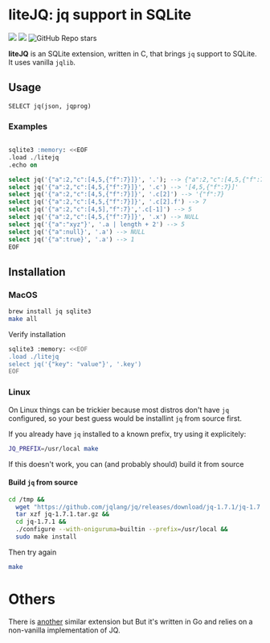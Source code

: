 # liteJQ: jq support in SQLite</strong>

<a href="https://github.com/Florents-Tselai/litejq/actions/workflows/test.yml?branch=mainline"><img src="https://github.com/Florents-Tselai/litejq/actions/workflows/test.yml/badge.svg"></a>
<a href="https://opensource.org/licenses/MIT license"><img src="https://img.shields.io/badge/MIT license-blue.svg"></a>
<img alt="GitHub Repo stars" src="https://img.shields.io/github/stars/Florents-Tselai/liteJQ">


**liteJQ** is an SQLite extension, written in C, that brings `jq` support to SQLite.
It uses vanilla `jqlib`.

## Usage

```sqlite
SELECT jq(json, jqprog)
```

### Examples 

```sql

sqlite3 :memory: <<EOF
.load ./litejq
.echo on

select jq('{"a":2,"c":[4,5,{"f":7}]}', '.'); --> {"a":2,"c":[4,5,{"f":7}]}
select jq('{"a":2,"c":[4,5,{"f":7}]}', '.c') --> '[4,5,{"f":7}]'
select jq('{"a":2,"c":[4,5,{"f":7}]}', '.c[2]') --> '{"f":7}
select jq('{"a":2,"c":[4,5,{"f":7}]}', '.c[2].f') --> 7
select jq('{"a":2,"c":[4,5],"f":7}','.c[-1]') --> 5
select jq('{"a":2,"c":[4,5,{"f":7}]}', '.x') --> NULL
select jq('{"a":"xyz"}', '.a | length + 2') --> 5
select jq('{"a":null}', '.a') --> NULL
select jq('{"a":true}', '.a') --> 1
EOF
```

## Installation

### MacOS

```sh
brew install jq sqlite3
make all
```

Verify installation

```sh
sqlite3 :memory: <<EOF
.load ./litejq
select jq('{"key": "value"}', '.key')
EOF
```

### Linux

On Linux things can be trickier because
most distros don't have `jq` configured,
so your best guess would be installint `jq` from source first.

If you already have `jq` installed to a known prefix,
try using it explicitely:

```sh
JQ_PREFIX=/usr/local make
```

If this doesn't work,
you can (and probably should) build it from source

#### Build `jq` from source

```sh
cd /tmp &&
  wget "https://github.com/jqlang/jq/releases/download/jq-1.7.1/jq-1.7.1.tar.gz" &&
  tar xzf jq-1.7.1.tar.gz &&
  cd jq-1.7.1 &&
  ./configure --with-oniguruma=builtin --prefix=/usr/local &&
  sudo make install
```

Then try again

```sh
make
```

# Others

There is [another](https://mgdm.net/weblog/using-jq-in-sqlite/) similar extension but
But it's written in Go and relies on a non-vanilla implementation of JQ.
